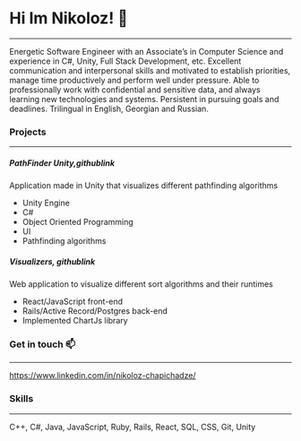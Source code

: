 # Hi Im Nikoloz! 👋
-----------------------------------------------
Energetic Software Engineer with an Associate’s in Computer Science and experience in C#, Unity, Full Stack Development, etc. Excellent communication and interpersonal skills and motivated to establish priorities, manage time productively and perform well under pressure. Able to professionally work with confidential and sensitive data, and always learning new technologies and systems. Persistent in pursuing goals and deadlines. Trilingual in English, Georgian and Russian.

### Projects
-----------------------------------------------
##### **PathFinder Unity**,githublink

Application made in Unity that visualizes different pathfinding algorithms
- Unity Engine 
- C#
- Object Oriented Programming 
- UI
- Pathfinding algorithms
        
##### **Visualizers**, githublink

Web application to visualize different sort algorithms and their runtimes
- React/JavaScript front-end 
- Rails/Active Record/Postgres back-end
- Implemented ChartJs library

### Get in touch 📫
-----------------------------------------------
https://www.linkedin.com/in/nikoloz-chapichadze/

### Skills
-----------------------------------------------
C++, C#, Java, JavaScript, Ruby, Rails, React, SQL, CSS, Git, Unity
